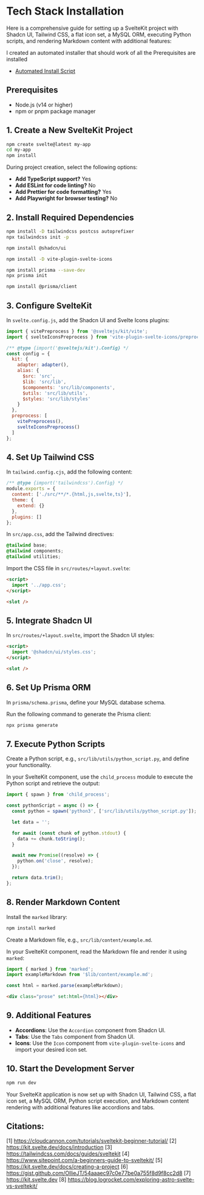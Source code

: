 # Tech Stack Installation

Here is a comprehensive guide for setting up a SvelteKit project with Shadcn UI, Tailwind CSS, a flat icon set, a MySQL ORM, executing Python scripts, and rendering Markdown content with additional features:

I created an automated installer that should work of all the Prerequisites are installed
- [Automated Install Script](./installScript.md)

## Prerequisites

- Node.js (v14 or higher)
- npm or pnpm package manager

## 1. **Create a New SvelteKit Project**

```bash
npm create svelte@latest my-app
cd my-app
npm install
```

During project creation, select the following options:

- **Add TypeScript support?** Yes
- **Add ESLint for code linting?** No
- **Add Prettier for code formatting?** Yes
- **Add Playwright for browser testing?** No

## 2. **Install Required Dependencies**

```bash
npm install -D tailwindcss postcss autoprefixer
npx tailwindcss init -p
```

```bash
npm install @shadcn/ui
```

```bash
npm install -D vite-plugin-svelte-icons
```

```bash
npm install prisma --save-dev
npx prisma init
```

```bash
npm install @prisma/client
```

## 3. **Configure SvelteKit**

In `svelte.config.js`, add the Shadcn UI and Svelte Icons plugins:

```js
import { vitePreprocess } from '@sveltejs/kit/vite';
import { svelteIconsPreprocess } from 'vite-plugin-svelte-icons/preprocess';

/** @type {import('@sveltejs/kit').Config} */
const config = {
  kit: {
    adapter: adapter(),
    alias: {
      $src: 'src',
      $lib: 'src/lib',
      $components: 'src/lib/components',
      $utils: 'src/lib/utils',
      $styles: 'src/lib/styles'
    }
  },
  preprocess: [
    vitePreprocess(),
    svelteIconsPreprocess()
  ]
};
```

## 4. **Set Up Tailwind CSS**

In `tailwind.config.cjs`, add the following content:

```js
/** @type {import('tailwindcss').Config} */
module.exports = {
  content: ['./src/**/*.{html,js,svelte,ts}'],
  theme: {
    extend: {}
  },
  plugins: []
};
```

In `src/app.css`, add the Tailwind directives:

```css
@tailwind base;
@tailwind components;
@tailwind utilities;
```

Import the CSS file in `src/routes/+layout.svelte`:

```html
<script>
  import '../app.css';
</script>

<slot />
```

## 5. **Integrate Shadcn UI**

In `src/routes/+layout.svelte`, import the Shadcn UI styles:

```html
<script>
  import '@shadcn/ui/styles.css';
</script>

<slot />
```

## 6. **Set Up Prisma ORM**

In `prisma/schema.prisma`, define your MySQL database schema.

Run the following command to generate the Prisma client:

```bash
npx prisma generate
```

## 7. **Execute Python Scripts**

Create a Python script, e.g., `src/lib/utils/python_script.py`, and define your functionality.

In your SvelteKit component, use the `child_process` module to execute the Python script and retrieve the output:

```js
import { spawn } from 'child_process';

const pythonScript = async () => {
  const python = spawn('python3', ['src/lib/utils/python_script.py']);

  let data = '';

  for await (const chunk of python.stdout) {
    data += chunk.toString();
  }

  await new Promise((resolve) => {
    python.on('close', resolve);
  });

  return data.trim();
};
```

## 8. **Render Markdown Content**

Install the `marked` library:

```bash
npm install marked
```

Create a Markdown file, e.g., `src/lib/content/example.md`.

In your SvelteKit component, read the Markdown file and render it using `marked`:

```js
import { marked } from 'marked';
import exampleMarkdown from '$lib/content/example.md';

const html = marked.parse(exampleMarkdown);
```

```html
<div class="prose" set:html={html}></div>
```

## 9. **Additional Features**

- **Accordions**: Use the `Accordion` component from Shadcn UI.
- **Tabs**: Use the `Tabs` component from Shadcn UI.
- **Icons**: Use the `Icon` component from `vite-plugin-svelte-icons` and import your desired icon set.

## 10. **Start the Development Server**

```bash
npm run dev
```

Your SvelteKit application is now set up with Shadcn UI, Tailwind CSS, a flat icon set, a MySQL ORM, Python script execution, and Markdown content rendering with additional features like accordions and tabs.

## Citations:
[1] https://cloudcannon.com/tutorials/sveltekit-beginner-tutorial/
[2] https://kit.svelte.dev/docs/introduction
[3] https://tailwindcss.com/docs/guides/sveltekit
[4] https://www.sitepoint.com/a-beginners-guide-to-sveltekit/
[5] https://kit.svelte.dev/docs/creating-a-project
[6] https://gist.github.com/OllieJT/54aaaec97c0e77be0a755f8d9f8cc2d8
[7] https://kit.svelte.dev
[8] https://blog.logrocket.com/exploring-astro-svelte-vs-sveltekit/